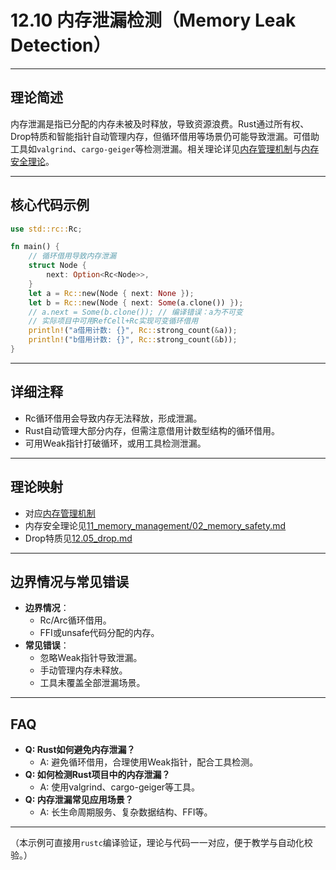 # 12.10 内存泄漏检测（Memory Leak Detection）

---

## 理论简述

内存泄漏是指已分配的内存未被及时释放，导致资源浪费。Rust通过所有权、Drop特质和智能指针自动管理内存，但循环借用等场景仍可能导致泄漏。可借助工具如`valgrind`、`cargo-geiger`等检测泄漏。相关理论详见[内存管理机制](../../11_memory_management/01_memory_management_theory.md)与[内存安全理论](../../11_memory_management/02_memory_safety.md)。

---

## 核心代码示例

```rust
use std::rc::Rc;

fn main() {
    // 循环借用导致内存泄漏
    struct Node {
        next: Option<Rc<Node>>,
    }
    let a = Rc::new(Node { next: None });
    let b = Rc::new(Node { next: Some(a.clone()) });
    // a.next = Some(b.clone()); // 编译错误：a为不可变
    // 实际项目中可用RefCell+Rc实现可变循环借用
    println!("a借用计数: {}", Rc::strong_count(&a));
    println!("b借用计数: {}", Rc::strong_count(&b));
}
```

---

## 详细注释

- Rc循环借用会导致内存无法释放，形成泄漏。
- Rust自动管理大部分内存，但需注意借用计数型结构的循环借用。
- 可用Weak指针打破循环，或用工具检测泄漏。

---

## 理论映射

- 对应[内存管理机制](../../11_memory_management/01_memory_management_theory.md)
- 内存安全理论见[11_memory_management/02_memory_safety.md](../../11_memory_management/02_memory_safety.md)
- Drop特质见[12.05_drop.md](./12.05_drop.md)

---

## 边界情况与常见错误

- **边界情况**：
  - Rc/Arc循环借用。
  - FFI或unsafe代码分配的内存。
- **常见错误**：
  - 忽略Weak指针导致泄漏。
  - 手动管理内存未释放。
  - 工具未覆盖全部泄漏场景。

---

## FAQ

- **Q: Rust如何避免内存泄漏？**
  - A: 避免循环借用，合理使用Weak指针，配合工具检测。
- **Q: 如何检测Rust项目中的内存泄漏？**
  - A: 使用valgrind、cargo-geiger等工具。
- **Q: 内存泄漏常见应用场景？**
  - A: 长生命周期服务、复杂数据结构、FFI等。

---

（本示例可直接用`rustc`编译验证，理论与代码一一对应，便于教学与自动化校验。）

